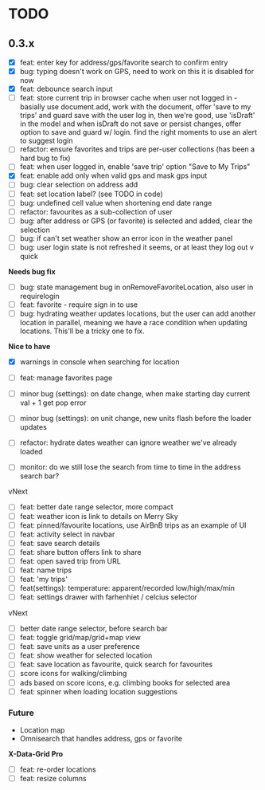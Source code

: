 # TODO

## 0.3.x

- [x] feat: enter key for address/gps/favorite search to confirm entry
- [x] bug: typing doesn't work on GPS, need to work on this it is disabled for now
- [x] feat: debounce search input
- [ ] feat: store current trip in browser cache when user not logged in - basially use document.add, work with the document, offer 'save to my trips' and guard save with the user log in, then we're good, use 'isDraft' in the model and when isDraft do not save or persist changes, offer option to save and guard w/ login. find the right moments to use an alert to suggest login
- [ ] refactor: ensure favorites and trips are per-user collections (has been a hard bug to fix)
- [ ] feat: when user logged in, enable 'save trip' option "Save to My Trips"
- [x] feat: enable add only when valid gps and mask gps input
- [ ] bug: clear selection on address add
- [ ] feat: set location label? (see TODO in code)
- [ ] bug: undefined cell value when shortening end date range
- [ ] refactor: favourites as a sub-collection of user
- [ ] bug: after address or GPS (or favorite) is selected and added, clear the selection
- [ ] bug: if can't set weather show an error icon in the weather panel
- [ ] bug: user login state is not refreshed it seems, or at least they log out v quick

**Needs bug fix**

- [ ] bug: state management bug in onRemoveFavoriteLocation, also user in requirelogin
- [ ] feat: favorite - require sign in to use
- [ ] bug: hydrating weather updates locations, but the user can add another location in parallel, meaning we have a race condition when updating locations. This'll be a tricky one to fix.

**Nice to have**

- [x] warnings in console when searching for location
- [ ] feat: manage favorites page
- [ ] minor bug (settings): on date change, when make starting day current val + 1 get pop error
- [ ] minor bug (settings): on unit change, new units flash before the loader updates
- [ ] refactor: hydrate dates weather can ignore weather we've already loaded
- [ ] monitor: do we still lose the search from time to time in the address search bar?


vNext

- [ ] feat: better date range selector, more compact
- [ ] feat: weather icon is link to details on Merry Sky
- [ ] feat: pinned/favourite locations, use AirBnB trips as an example of UI
- [ ] feat: activity select in navbar
- [ ] feat: save search details
- [ ] feat: share button offers link to share
- [ ] feat: open saved trip from URL
- [ ] feat: name trips
- [ ] feat: 'my trips'
- [ ] feat(settings): temperature: apparent/recorded low/high/max/min
- [ ] feat: settings drawer with farhenhiet / celcius selector

vNext

- [ ] better date range selector, before search bar
- [ ] feat: toggle grid/map/grid+map view
- [ ] feat: save units as a user preference
- [ ] feat: show weather for selected location
- [ ] feat: save location as favourite, quick search for favourites
- [ ] score icons for walking/climbing
- [ ] ads based on score icons, e.g. climbing books for selected area
- [ ] feat: spinner when loading location suggestions

### Future

- Location map
- Omnisearch that handles address, gps or favorite

**X-Data-Grid Pro**

- [ ] feat: re-order locations
- [ ] feat: resize columns
